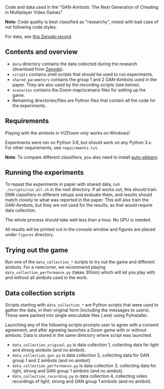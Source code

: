 Code and data used in the "GAN-Aimbots: The Next Generation of Cheating in Multiplayer Video Games"

**Note:** Code quality is best classified as "researchy", mixed with bad case of not following code styles. 

For data, see [this Zenodo record](https://zenodo.org/record/6345323).

## Contents and overview

* `data` directory contains the data collected during the research (download from [Zenodo](https://zenodo.org/record/6345323)).
* `scripts` contains shell scripts that should be used to run experiments.
* `shared_parameters` contains the group 1 and 2 GAN-Aimbots used in the paper. They are also used by the recording scripts (see below).
* `scenarios` contains the Doom map/scenario files for setting up the game.
* Remaining directories/files are Python files that contain all the code for the experiments.

## Requirements

Playing with the aimbots in ViZDoom *only* works on Windows!

Experiments were ran on Python 3.6, but should work on any Python 3.x. For other requirements, see `requirements.txt`.

**Note**: To compare different classifiers, you also need to install [auto-sklearn](https://automl.github.io/auto-sklearn/master/).

## Running the experiments

To repeat the experiments in paper with shared data, run `./scripts/run_all.sh` in the root directory.
If all works out, this should train DNN classifiers in different setups and evaluate them, and results should
match closely to what was reported in the paper. This will also train the GAN-Aimbots, but they are not used
for the results, as that would require data collection.

The whole process should take well less than a hour. No GPU is needed.

All results will be printed out in the console window and figures are placed under `figures` directory.

## Trying out the game

Run one of the `data_collection_*` scripts to try out the game and different aimbots. For a newcomer,
we recommend playing `data_collection_performance.py` (takes 30min) which will let you play with and without
all aimbots used in the work.

## Data collection scripts

Scripts starting with `data_collection_*` are Python scripts that were used to gather the data,
in their original form (including the messages to users). These were packed into single executable
files (.exe) using PyInstaller.

Launching any of the following scripts prompts user to agree with a consent agreement, and after
agreeing launches a Doom game with or without aimbots. Data is stored in the same directory
where script was launched.

* `data_collection_original.py` is data collection 1, collecting data for light and strong aimbots (and no aimbot).
* `data_collection_gan.py` is data collection 2, collecting data for GAN group 1 and 2 aimbots (and no aimbot)
* `data_collection_performance.py` is data collection 3, collecting data for light, strong and GAN group 1 aimbots (and no aimbot).
* `data_collection_recording.py` is data collection 4, collecting video recordings of light, strong and GAN group 1 aimbots (and no aimbot).




